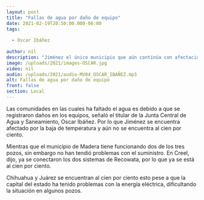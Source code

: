 ```yaml
---
layout: post
title: "Fallas de agua por daño de equipo"
date: 2021-02-19T20:50:00.000-06:00
tags:
  
  - Oscar Ibáñez
  
author: nil
description: "Jiménez el único municipio que aún continúa con afectaciones de suministro hidráulico."
image: /uploads/2021/images-OSCAR.jpg
video: nil
audio: /uploads/2021/audio-MV04_OSCAR_IBAÑEZ.mp3
alt: Fallas de agua por daño de equipo
front: false
section: Local
---
```


Las comunidades en las cuales ha faltado el agua es debido a que se registraron daños en los equipos, señaló el titular de la Junta Central de Agua y Saneamiento, Oscar Ibáñez. Por lo que Jiménez se encuentra afectado por la baja de temperatura y aún no se encuentra al cien por ciento.

Mientras que el municipio de Madera tiene funcionando dos de los tres pozos, sin embargo no han tendió problemas con el suministro. En Creel, dijo, ya se conectaron los dos sistemas de Recowata, por lo que ya se está al cien por ciento.

Chihuahua y Juárez se encuentran al cien por ciento esto pese a que la capital del estado ha tenido problemas con la energía eléctrica, dificultando la situación en algunos pozos.